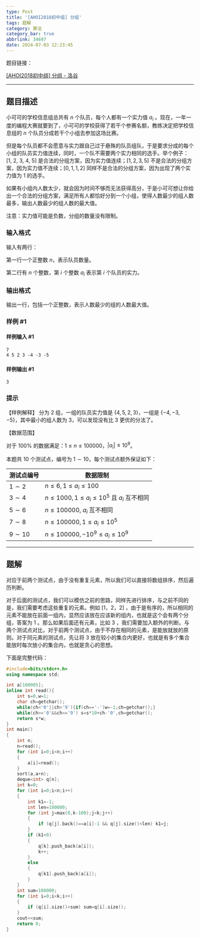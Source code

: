 ```yaml
---
type: Post
title: '[AHOI2018初中组] 分组'
tags: 题解
category: 算法
category_bar: true
abbrlink: 34697
date: 2024-07-03 12:23:45
---
```


题目链接：

[[AHOI2018初中组] 分组 - 洛谷](https://www.luogu.com.cn/problem/P4447)

---

## 题目描述

小可可的学校信息组总共有 $n$ 个队员，每个人都有一个实力值 $a_i$ 。现在，一年一度的编程大赛就要到了，小可可的学校获得了若干个参赛名额，教练决定把学校信息组的  $n$ 个队员分成若干个小组去参加这场比赛。

但是每个队员都不会愿意与实力跟自己过于悬殊的队员组队，于是要求分成的每个小组的队员实力值连续，同时，一个队不需要两个实力相同的选手。举个例子：[1, 2, 3, 4, 5] 是合法的分组方案，因为实力值连续；$[1, 2, 3, 5]$ 不是合法的分组方案，因为实力值不连续；$[0, 1, 1, 2]$ 同样不是合法的分组方案，因为出现了两个实力值为 $1$ 的选手。

如果有小组内人数太少，就会因为时间不够而无法获得高分，于是小可可想让你给出一个合法的分组方案，满足所有人都恰好分到一个小组，使得人数最少的组人数最多，输出人数最少的组人数的最大值。

注意：实力值可能是负数，分组的数量没有限制。

### 输入格式

输入有两行：

第一行一个正整数 $n$，表示队员数量。

第二行有 $n$ 个整数，第 $i$  个整数 $a_i$ 表示第 $i$  个队员的实力。

### 输出格式

输出一行，包括一个正整数，表示人数最少的组的人数最大值。

### 样例 #1

#### 样例输入 #1

```Plain text
7
4 5 2 3 -4 -3 -5
```

#### 样例输出 #1

```Plain text
3
```

### 提示

【样例解释】
分为 $2$ 组，一组的队员实力值是 $\{4, 5, 2, 3\}$，一组是 $\{-4, -3, -5\}$，其中最小的组人数为 $3$，可以发现没有比 $3$ 更优的分法了。

【数据范围】

对于 $100\%$ 的数据满足：$1\leq n\leq 100000$，$|a_i|\leq10^9$。

本题共 $10$ 个测试点，编号为 $1\sim10$，每个测试点额外保证如下：

| 测试点编号 | 数据限制 |
| --- | --- |
| $1\sim2$ | $n\leq 6, 1\leq a_i \leq 100$ |
| $3\sim4$ | $n\leq 1000, 1\leq a_i\leq 10^5$ 且 $a_i$ 互不相同 |
| $5\sim6$ | $n\leq 100000$, $a_i$ 互不相同 |
| $7\sim8$ | $n\leq 100000, 1\leq a_i \leq10^5$ |
| $9\sim 10$ | $n\leq 100000, -10^9 \leq a_i \leq 10^9$ |

---

## 题解

对应于前两个测试点，由于没有重复元素，所以我们可以直接将数组排序，然后遍历判断。

对于后面的测试点，我们可以模仿之前的思路，同样先进行排序，与之前不同的是，我们需要考虑这些重复的元素。例如 $[1，2，2]$ ，由于是有序的，所以相同的元素不能放在前面一组内，显然应该放在应该新的组内，也就是这个会有两个分组，答案为 $1$ 。那么如果后面还有元素，比如 $3$ ，我们需要加入额外的判断。与两个测试点对比，对于前两个测试点，由于不存在相同的元素，是能放就放的原则。对于同元素的测试点，先让将 $3$ 放在较小的集合内更好，也就是有多个集合能放时每次放小的集合内，也就是贪心的思想。

下面是完整代码：

```cpp
#include<bits/stdc++.h>
using namespace std;

int a[100005];
inline int read(){
    int s=0,w=1;
    char ch=getchar();
    while(ch<'0'||ch>'9'){if(ch=='-')w=-1;ch=getchar();}
    while(ch>='0'&&ch<='9') s=s*10+ch-'0',ch=getchar();
    return s*w;
}
int main()
{
    int n;
    n=read();
    for (int i=0;i<n;i++)
    {
        a[i]=read();
    }
    sort(a,a+n);
    deque<int> q[n];
    int k=0;
    for (int i=0;i<n;i++)
    {
        int k1=-1;
        int len=100000;
        for (int j=max(0,k-100);j<k;j++)
        {
            if (q[j].back()==a[i]-1 && q[j].size()<len) k1=j;
        }
        if (k1<0)
        {
            q[k].push_back(a[i]);
            k++;
        }
        else
        {
            q[k1].push_back(a[i]);
        }
    }
    int sum=100000;
    for (int i=0;i<k;i++)
    {
        if (q[i].size()<sum) sum=q[i].size();
    }
    cout<<sum;
    return 0;
}
```
